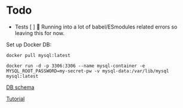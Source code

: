 # Todo
- Tests [ ] 🚧 Running into a lot of babel/ESmodules related errors so leaving this for now.

Set up Docker DB:

`docker pull mysql:latest`

`docker run -d -p 3306:3306 --name mysql-container -e MYSQL_ROOT_PASSWORD=my-secret-pw -v mysql-data:/var/lib/mysql mysql:latest`

[DB schema](./database.sql)

[Tutorial](https://www.linkedin.com/learning/angular-creating-and-hosting-a-full-stack-site/why-node-js?resume=false)
